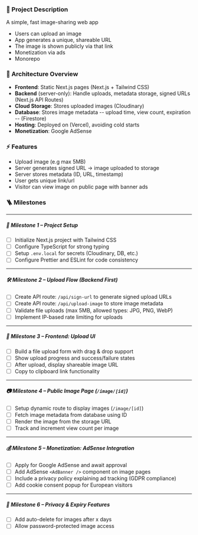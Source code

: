 ### 🧾 Project Description

A simple, fast image-sharing web app

- Users can upload an image
- App generates a unique, shareable URL
- The image is shown publicly via that link
- Monetization via ads
- Monorepo

### 🧱 Architecture Overview

- **Frontend**: Static Next.js pages (Next.js + Tailwind CSS)
- **Backend** (server-only): Handle uploads, metadata storage, signed URLs (Next.js API Routes)
- **Cloud Storage**: Stores uploaded images (Cloudinary)
- **Database**: Stores image metadata -- upload time, view count, expiration -- (Firestore)
- **Hosting**: Deployed on (Vercel), avoiding cold starts
- **Monetization**: Google AdSense

### ⚡ Features

- Upload image (e.g max 5MB)
- Server generates signed URL → image uploaded to storage
- Server stores metadata (ID, URL, timestamp)
- User gets unique link/url
- Visitor can view image on public page with banner ads

### 🪜 Milestones

---

##### 🚀 Milestone 1 – Project Setup

- [ ] Initialize Next.js project with Tailwind CSS
- [ ] Configure TypeScript for strong typing
- [ ] Setup `.env.local` for secrets (Cloudinary, DB, etc.)
- [ ] Configure Prettier and ESLint for code consistency

---

##### 🛠 Milestone 2 – Upload Flow (Backend First)

- [ ] Create API route: `/api/sign-url` to generate signed upload URLs
- [ ] Create API route: `/api/upload-image` to store image metadata
- [ ] Validate file uploads (max 5MB, allowed types: JPG, PNG, WebP)
- [ ] Implement IP-based rate limiting for uploads

---

##### 🎨 Milestone 3 – Frontend: Upload UI

- [ ] Build a file upload form with drag & drop support
- [ ] Show upload progress and success/failure states
- [ ] After upload, display shareable image URL
- [ ] Copy to clipboard link functionality

---

##### 📷 Milestone 4 – Public Image Page (`/image/[id]`)

- [ ] Setup dynamic route to display images (`/image/[id]`)
- [ ] Fetch image metadata from database using ID
- [ ] Render the image from the storage URL
- [ ] Track and increment view count per image

---

##### 💰 Milestone 5 – Monetization: AdSense Integration

- [ ] Apply for Google AdSense and await approval
- [ ] Add AdSense `<AdBanner />` component on image pages
- [ ] Include a privacy policy explaining ad tracking (GDPR compliance)
- [ ] Add cookie consent popup for European visitors

---

##### 🔐 Milestone 6 – Privacy & Expiry Features

- [ ] Add auto-delete for images after x days
- [ ] Allow password-protected image access